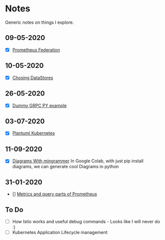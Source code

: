 # Notes
Generic notes on things I explore.
## 09-05-2020
- [x] [Prometheus Federation](https://github.com/nrchakradhar/Notes/tree/master/PrometheusFederation)

## 10-05-2020

- [x] [Chosing DataStores](https://github.com/nrchakradhar/Notes/tree/master/HowToChooseDataStores)

## 26-05-2020

- [x] [Dummy GRPC PY example](https://github.com/nrchakradhar/Notes/tree/master/pythonGrpc)

## 03-07-2020

- [x] [Plantuml Kubernetes](https://github.com/nrchakradhar/Notes/tree/master/K8SPlantUml)


## 11-09-2020

- [x] [Diagrams With mingrammer](https://github.com/nrchakradhar/Notes/Diagrams.ipynb)
In Google Colab, with just pip install diagrams, we can generate cool Diagrams in python

## 31-01-2020
- [] [Metrics and query parts of Prometheus](https://github.com/nrchakradhar/Notes/tree/master/PrometheusMetics)
## To Do
- [ ] How Istio works and useful debug commands - Looks like I will never do :)
- [ ] Kubernetes Application Lifecycle management

